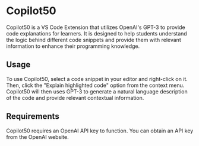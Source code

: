 # Copilot50

Copilot50 is a VS Code Extension that utilizes OpenAI's GPT-3 to provide code explanations for learners. It is designed to help students understand the logic behind different code snippets and provide them with relevant information to enhance their programming knowledge.

## Usage
To use Copilot50, select a code snippet in your editor and right-click on it. Then, click the "Explain highlighted code" option from the context menu. Copilot50 will then uses GPT-3 to generate a natural language description of the code and provide relevant contextual information.

## Requirements
Copilot50 requires an OpenAI API key to function. You can obtain an API key from the OpenAI website.
